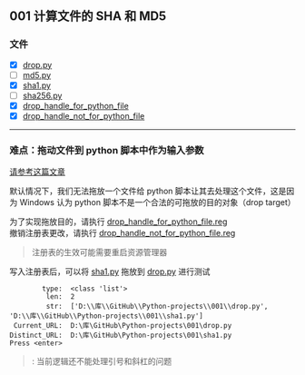 ## 001 计算文件的 SHA 和 MD5


### 文件

- [x] [drop.py](drop.py)
- [ ] [md5.py](md5.py)
- [x] [sha1.py](sha1.py)
- [ ] [sha256.py](sha256.py)
- [x] [drop_handle_for_python_file](drop_handle_for_python_file.reg "为Python文件注册DropHandle")
- [x] [drop_handle_not_for_python_file](drop_handle_not_for_python_file.reg "为Python文件注册DropHandle（恢复）")

---

### 难点：拖动文件到 python 脚本中作为输入参数

[请参考这篇文章](http://blog.csdn.net/eijnew/article/details/6695271/)

默认情况下，我们无法拖放一个文件给 python 脚本让其去处理这个文件，这是因为 Windows 认为 python 脚本不是一个合法的可拖放的目的对象（drop target）

为了实现拖放目的，请执行 [drop_handle_for_python_file.reg](drop_handle_for_python_file.reg "为Python文件注册DropHandle")  
撤销注册表更改，请执行 [drop_handle_not_for_python_file.reg](drop_handle_not_for_python_file.reg "为Python文件注册DropHandle（恢复）")

> 注册表的生效可能需要重启资源管理器

写入注册表后，可以将 [sha1.py](sha1.py) 拖放到 [drop.py](drop.py) 进行测试
```text
        type:  <class 'list'>
         len:  2
         str:  ['D:\\库\\GitHub\\Python-projects\\001\\drop.py', 'D:\\库\\GitHub\\Python-projects\\001\\sha1.py']
 Current_URL:  D:\库\GitHub\Python-projects\001\drop.py
Distinct_URL:  D:\库\GitHub\Python-projects\001\sha1.py
Press <enter>
```

> : 当前逻辑还不能处理引号和斜杠的问题





